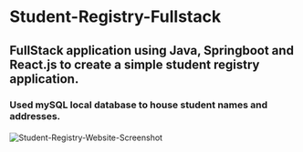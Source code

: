 # Student-Registry-Fullstack

## FullStack application using Java, Springboot and React.js to create a simple student registry application.
### Used mySQL local database to house student names and addresses.
####
![Student-Registry-Website-Screenshot](https://user-images.githubusercontent.com/115915843/234455177-334885b5-2475-4c96-b4eb-86e5c1f7384e.png)
